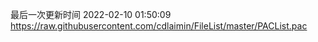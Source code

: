 最后一次更新时间 2022-02-10 01:50:09
https://raw.githubusercontent.com/cdlaimin/FileList/master/PACList.pac

